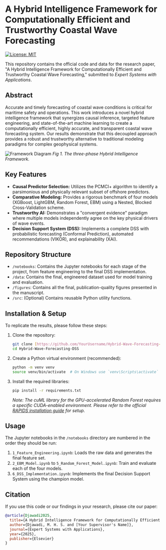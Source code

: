 # A Hybrid Intelligence Framework for Computationally Efficient and Trustworthy Coastal Wave Forecasting

[![License: MIT](https://img.shields.io/badge/License-MIT-yellow.svg)](https://opensource.org/licenses/MIT)

This repository contains the official code and data for the research paper, "A Hybrid Intelligence Framework for Computationally Efficient and Trustworthy Coastal Wave Forecasting," submitted to *Expert Systems with Applications*.

## Abstract

Accurate and timely forecasting of coastal wave conditions is critical for maritime safety and operations. This work introduces a novel hybrid intelligence framework that synergizes causal inference, targeted feature engineering, and state-of-the-art machine learning to create a computationally efficient, highly accurate, and transparent coastal wave forecasting system. Our results demonstrate that this decoupled approach provides a robust and trustworthy alternative to traditional modeling paradigms for complex geophysical systems.

![Framework Diagram](figures/Fig_1_Framework_Diagram.png)
*Fig 1. The three-phase Hybrid Intelligence Framework.*

## Key Features

-   **Causal Predictor Selection:** Utilizes the PCMCI+ algorithm to identify a parsimonious and physically relevant subset of offshore predictors.
-   **Comparative Modeling:** Provides a rigorous benchmark of four models (XGBoost, LightGBM, Random Forest, EBM) using a Nested, Blocked Cross-Validation scheme.
-   **Trustworthy AI:** Demonstrates a "convergent evidence" paradigm where multiple models independently agree on the key physical drivers of wave events.
-   **Decision Support System (DSS):** Implements a complete DSS with probabilistic forecasting (Conformal Prediction), automated recommendations (VIKOR), and explainability (XAI).

## Repository Structure

-   `/notebooks`: Contains the Jupyter notebooks for each stage of the project, from feature engineering to the final DSS implementation.
-   `/data`: Contains the final, engineered dataset used for model training and evaluation.
-   `/figures`: Contains all the final, publication-quality figures presented in the manuscript.
-   `/src`: (Optional) Contains reusable Python utility functions.

## Installation & Setup

To replicate the results, please follow these steps:

1.  Clone the repository:
    ```bash
    git clone [https://github.com/YourUsername/Hybrid-Wave-Forecasting-DSS.git](https://github.com/YourUsername/Hybrid-Wave-Forecasting-DSS.git)
    cd Hybrid-Wave-Forecasting-DSS
    ```

2.  Create a Python virtual environment (recommended):
    ```bash
    python -m venv venv
    source venv/bin/activate  # On Windows use `venv\Scripts\activate`
    ```

3.  Install the required libraries:
    ```bash
    pip install -r requirements.txt
    ```
    *Note: The cuML library for the GPU-accelerated Random Forest requires a specific CUDA-enabled environment. Please refer to the official [RAPIDS installation guide](https://rapids.ai/start.html) for setup.*

## Usage

The Jupyter notebooks in the `/notebooks` directory are numbered in the order they should be run:

1.  `1_Feature_Engineering.ipynb`: Loads the raw data and generates the final feature set.
2.  `2_EBM_Model.ipynb` to `5_Random_Forest_Model.ipynb`: Train and evaluate each of the four models.
3.  `6_DSS_Implementation.ipynb`: Implements the final Decision Support System using the champion model.

## Citation

If you use this code or our findings in your research, please cite our paper:

```bibtex
@article{Djawadi2025,
  title={A Hybrid Intelligence Framework for Computationally Efficient and Trustworthy Coastal Wave Forecasting},
  author={Djawadi, M. H. S. and [Your Supervisor's Name]},
  journal={Expert Systems with Applications},
  year={2025},
  publisher={Elsevier}
}